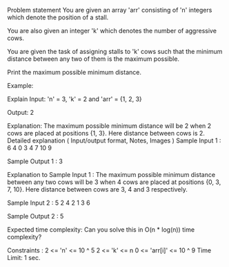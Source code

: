 Problem statement
You are given an array 'arr' consisting of 'n' integers which denote the position of a stall.



You are also given an integer 'k' which denotes the number of aggressive cows.



You are given the task of assigning stalls to 'k' cows such that the minimum distance between any two of them is the maximum possible.



Print the maximum possible minimum distance.



Example:

Explain
Input: 'n' = 3, 'k' = 2 and 'arr' = {1, 2, 3}

Output: 2

Explanation: The maximum possible minimum distance will be 2 when 2 cows are placed at positions {1, 3}. Here distance between cows is 2.
Detailed explanation ( Input/output format, Notes, Images )
Sample Input 1 :
6 4
0 3 4 7 10 9


Sample Output 1 :
3


Explanation to Sample Input 1 :
The maximum possible minimum distance between any two cows will be 3 when 4 cows are placed at positions {0, 3, 7, 10}. Here distance between cows are 3, 4 and 3 respectively.


Sample Input 2 :
5 2
4 2 1 3 6


Sample Output 2 :
5


Expected time complexity:
Can you solve this in O(n * log(n)) time complexity?


Constraints :
2 <= 'n' <= 10 ^ 5
2 <= 'k' <= n
0 <= 'arr[i]' <= 10 ^ 9
Time Limit: 1 sec.
